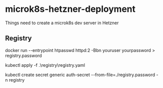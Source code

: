 # microk8s-hetzner-deployment

 Things need to create a microk8s dev server in Hetzner

## Registry

 docker run --entrypoint htpasswd httpd:2 -Bbn youruser yourpassword > registry.password

 kubectl apply -f .\registry\registry.yaml

 kubectl create secret generic auth-secret --from-file=./registry.password -n registry
